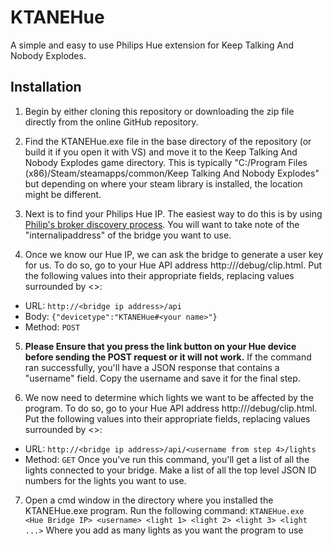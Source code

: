 # KTANEHue
A simple and easy to use Philips Hue extension for Keep Talking And Nobody Explodes.

## Installation
1. Begin by either cloning this repository or downloading the zip file directly from the online GitHub repository.


2. Find the KTANEHue.exe file in the base directory of the repository (or build it if you open it with VS) and move it to the Keep Talking And Nobody Explodes game directory. This is typically "C:/Program Files (x86)/Steam/steamapps/common/Keep Talking And Nobody Explodes" but depending on where your steam library is installed, the location might be different.


3. Next is to find your Philips Hue IP. The easiest way to do this is by using [Philip's broker discovery process](https://www.meethue.com/api/nupnp). You will want to take note of the "internalipaddress" of the bridge you want to use.


4. Once we know our Hue IP, we can ask the bridge to generate a user key for us. To do so, go to your Hue API address http://<bridge ip address>/debug/clip.html.
  Put the following values into their appropriate fields, replacing values surrounded by <>:
  * URL: `http://<bridge ip address>/api`
  * Body: `{"devicetype":"KTANEHue#<your name>"}`
  * Method: `POST`

5. **Please Ensure that you press the link button on your Hue device before sending the POST request or it will not work.**
If the command ran successfully, you'll have a JSON response that contains a "username" field. Copy the username and save it for the final step.

6. We now need to determine which lights we want to be affected by the program. To do so, go to your Hue API address http://<bridge ip address>/debug/clip.html.
  Put the following values into their appropriate fields, replacing values surrounded by <>:
  * URL: `http://<bridge ip address>/api/<username from step 4>/lights`
  * Method: `GET`
  Once you've run this command, you'll get a list of all the lights connected to your bridge. Make a list of all the top level JSON ID numbers for the lights you want to use.
  
7. Open a cmd window in the directory where you installed the KTANEHue.exe program. Run the following command:
  `KTANEHue.exe <Hue Bridge IP> <username> <light 1> <light 2> <light 3> <light ...>`
  Where you add as many lights as you want the program to use
  
  

